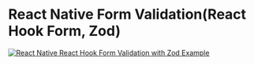 # React Native Form Validation(React Hook Form, Zod)

[![React Native React Hook Form Validation with Zod Example](https://img.youtube.com/vi/TXVt-ud7Pvw/0.jpg)](https://www.youtube.com/watch?v=TXVt-ud7Pvw)
